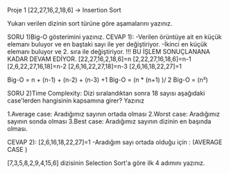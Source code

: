 Proje 1
[22,27,16,2,18,6] -> Insertion Sort

Yukarı verilen dizinin sort türüne göre aşamalarını yazınız.

SORU  1)Big-O gösterimini yazınız.
CEVAP 1):
  -Verilen örüntüye ait en küçük elemanı buluyor ve en baştaki sayı ile yer değiştiriyor.
  -İkinci en küçük elemanı buluyor ve 2. sıra ile değiştiriyor. 
  !!! BU İŞLEM SONUÇLANANA KADAR DEVAM EDİYOR.
[22,27,16,2,18,6]=n
[2,22,27,16,18,6]=n-1
[2,6,22,27,16,18]=n-2
[2,6,16,22,27,18]=n-3
[2,6,16,18,22,27]=1

Big-O = n + (n-1) + (n-2) + (n-3) +1
Big-O = (n * (n+1) )/ 2
Big-O = (n²)

SORU 2)Time Complexity: Dizi sıralandıktan sonra 18 sayısı aşağıdaki case'lerden hangisinin kapsamına girer? Yazınız

1.Average case: Aradığımız sayının ortada olması
2.Worst case: Aradığımız sayının sonda olması
3.Best case: Aradığımız sayının dizinin en başında olması.

CEVAP 2):
[2,6,16,18,22,27]=1 
-Aradığım sayı ortada olduğu için :
                                    (AVERAGE CASE )



[7,3,5,8,2,9,4,15,6] dizisinin Selection Sort'a göre ilk 4 adımını yazınız.
